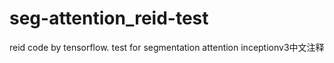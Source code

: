 # seg-attention_reid-test
reid code by tensorflow. test for segmentation attention 
inceptionv3中文注释

